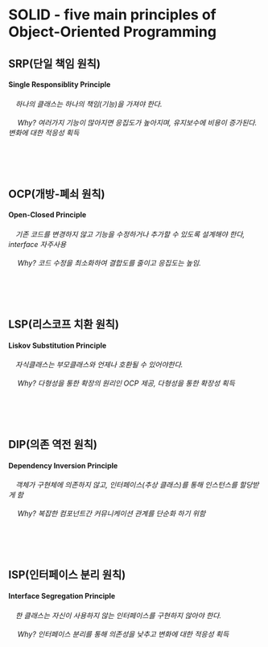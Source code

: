 
# SOLID - five main principles of Object-Oriented Programming


<h2> SRP(단일 책임 원칙)</h2>


<h4> Single Responsiblity Principle<h4>
<h6>
<a>　</a>하나의 클래스는 하나의 책임(기능)을 가져야 한다.
<br><br>
<a>　</a> Why? 여러가지 기능이 많아지면 응집도가 높아지며, 유지보수에 비용이 증가된다. 변화에 대한 적응성 획득
</h6>

<br>
<br>

<h2> OCP(개방-폐쇠 원칙)</h2>

<h4> Open-Closed Principle<h4>
<h6>
<a>　</a>기존 코드를 변경하지 않고 기능을 수정하거나 추가할 수 있도록 설계해야 한다, interface 자주사용  
<br><br>
<a>　</a>  Why? 코드 수정을 최소화하여 결합도를 줄이고 응집도는 높임.
</h6>

<br>
<br>

<h2> LSP(리스코프 치환 원칙)</h2>

<h4> Liskov Substitution Principle<h4>
<h6>
<a>　</a>자식클래스는 부모클래스와 언제나 호환될 수 있어야한다.
<br><br>
<a>　</a> Why? 다형성을 통한 확장의 원리인 OCP 제공, 다형성을 통한 확장성 획득
</h6>

<br>
<br>

<h2> DIP(의존 역전 원칙)</h2>

<h4> Dependency Inversion Principle<h4>
<h6>
<a>　</a>객체가 구현체에 의존하지 않고, 인터페이스(추상 클래스)를 통해 인스턴스를 할당받게 함
<br><br>
<a>　</a> Why? 복잡한 컴포넌트간 커뮤니케이션 관계를 단순화 하기 위함
</h6>

<br>
<br>

<h2> ISP(인터페이스 분리 원칙)</h2>

<h4> Interface Segregation Principle<h4>
<h6>
<a>　</a>한 클래스는 자신이 사용하지 않는 인터페이스를 구현하지 않아야 한다.
<br><br>
<a>　</a> Why? 인터페이스 분리를 통해 의존성을 낮추고 변화에 대한 적응성 획득
</h6>

<br>
<br>

